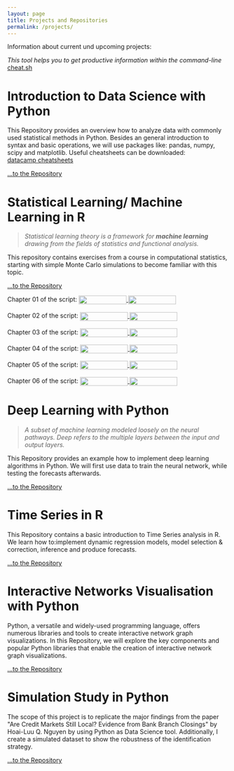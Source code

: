 ```yaml
---
layout: page
title: Projects and Repositories
permalink: /projects/
---
```

Information about current und upcoming projects:

*This tool helps you to get productive information within the command-line*
[cheat.sh](https://cheat.sh/)

# Introduction to Data Science with Python
This Repository provides an overview how to analyze data with commonly used
statistical methods in Python. Besides an general introduction to syntax and
basic operations, we will use packages like: pandas, numpy, scipy
and matplotlib. Useful cheatsheets can be downloaded: <br>
[datacamp cheatsheets](https://www.datacamp.com/community/data-science-cheatsheets)

[...to the Repository](https://github.com/fbalensiefer/Introduction_Python)

# Statistical Learning/ Machine Learning in R
>*Statistical learning theory is a framework for **machine learning**
 drawing from the fields of statistics and functional analysis.*

This repository contains exercises from a course in computational statistics, starting with simple Monte Carlo simulations to become familiar with this topic.

[...to the Repository](https://github.com/fbalensiefer/Machine_Learning_R)

Chapter 01 of the script:
<a href="https://nbviewer.jupyter.org/github/fbalensiefer/Machine_Learning_R/blob/master/Chapter_01.ipynb"
   target="_parent">
   <img align="center"
  src="https://raw.githubusercontent.com/jupyter/design/master/logos/Badges/nbviewer_badge.png"
      width="109" height="20">
</a>
<a href="https://mybinder.org/v2/gh/fbalensiefer/Machine_Learning_R/master?filepath=Chapter_01.ipynb"
    target="_parent">
    <img align="center"
       src="https://mybinder.org/badge_logo.svg"
       width="109" height="20">
</a>
<br>
<br>
Chapter 02 of the script:
<a href="https://nbviewer.jupyter.org/github/fbalensiefer/Machine_Learning_R/blob/master/Chapter_02.ipynb"
   target="_parent">
   <img align="center"
  src="https://raw.githubusercontent.com/jupyter/design/master/logos/Badges/nbviewer_badge.png"
      width="109" height="20">
</a>
<a href="https://mybinder.org/v2/gh/fbalensiefer/Machine_Learning_R/master?filepath=Chapter_02.ipynb"
    target="_parent">
    <img align="center"
       src="https://mybinder.org/badge_logo.svg"
       width="109" height="20">
</a>
<br>
<br>
Chapter 03 of the script:
<a href="https://nbviewer.jupyter.org/github/fbalensiefer/Machine_Learning_R/blob/master/Chapter_03.ipynb"
   target="_parent">
   <img align="center"
  src="https://raw.githubusercontent.com/jupyter/design/master/logos/Badges/nbviewer_badge.png"
      width="109" height="20">
</a>
<a href="https://mybinder.org/v2/gh/fbalensiefer/Machine_Learning_R/master?filepath=Chapter_03.ipynb"
    target="_parent">
    <img align="center"
       src="https://mybinder.org/badge_logo.svg"
       width="109" height="20">
</a>
<br>
<br>
Chapter 04 of the script:
<a href="https://nbviewer.jupyter.org/github/fbalensiefer/Machine_Learning_R/blob/master/Chapter_04.ipynb"
   target="_parent">
   <img align="center"
  src="https://raw.githubusercontent.com/jupyter/design/master/logos/Badges/nbviewer_badge.png"
      width="109" height="20">
</a>
<a href="https://mybinder.org/v2/gh/fbalensiefer/Machine_Learning_R/master?filepath=Chapter_04.ipynb"
    target="_parent">
    <img align="center"
       src="https://mybinder.org/badge_logo.svg"
       width="109" height="20">
</a>
<br>
<br>
Chapter 05 of the script:
<a href="https://nbviewer.jupyter.org/github/fbalensiefer/Machine_Learning_R/blob/master/Chapter_05.ipynb"
   target="_parent">
   <img align="center"
  src="https://raw.githubusercontent.com/jupyter/design/master/logos/Badges/nbviewer_badge.png"
      width="109" height="20">
</a>
<a href="https://mybinder.org/v2/gh/fbalensiefer/Machine_Learning_R/master?filepath=Chapter_05.ipynb"
    target="_parent">
    <img align="center"
       src="https://mybinder.org/badge_logo.svg"
       width="109" height="20">
</a>
<br>
<br>
Chapter 06 of the script:
<a href="https://nbviewer.jupyter.org/github/fbalensiefer/Machine_Learning_R/blob/master/Chapter_06.ipynb"
   target="_parent">
   <img align="center"
  src="https://raw.githubusercontent.com/jupyter/design/master/logos/Badges/nbviewer_badge.png"
      width="109" height="20">
</a>
<a href="https://mybinder.org/v2/gh/fbalensiefer/Machine_Learning_R/master?filepath=Chapter_06.ipynb"
    target="_parent">
    <img align="center"
       src="https://mybinder.org/badge_logo.svg"
       width="109" height="20">
</a>

# Deep Learning with Python
>*A subset of machine learning modeled loosely on the neural pathways. Deep refers to the multiple layers between the input and output layers.*

This Repository provides an example how to implement deep learning algorithms
in Python. We will first use data to train the neural network, while testing the
forecasts afterwards.

[...to the Repository](https://github.com/fbalensiefer/Deep_Learning_Python)

# Time Series in R
This Repository contains a basic introduction to Time Series analysis in R.
We learn how to:implement dynamic regression models, model selection & correction,
inference and produce forecasts.

[...to the Repository](https://github.com/fbalensiefer/TimeSeries_R)

# Interactive Networks Visualisation with Python
Python, a versatile and widely-used programming language, offers numerous libraries and tools to create interactive network graph visualizations. In this Repository, we will explore the key components and popular Python libraries that enable the creation of interactive network graph visualizations.

[...to the Repository](https://github.com/fbalensiefer/Interactive_Network_Visualisations)

# Simulation Study in Python
The scope of this project is to replicate the major findings from the paper "Are Credit Markets Still Local? Evidence from Bank Branch Closings" by Hoai-Luu Q. Nguyen by using Python as Data Science tool. Additionally, I create a simulated dataset to show the robustness of the identification strategy.<br>

[...to the Repository](https://github.com/fbalensiefer/Python_SimulationStudy)
